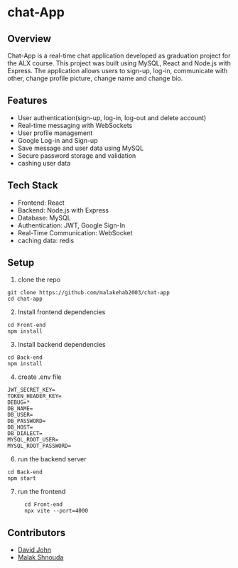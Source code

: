 # chat-App

## Overview
  Chat-App is a real-time chat application developed as graduation project for the ALX course.
  This project was built using MySQL, React and Node.js with Express.
  The application allows users to sign-up, log-in, communicate with other, change profile picture, change name and change bio.

## Features
  * User authentication(sign-up, log-in, log-out and delete account)
  * Real-time messaging with WebSockets
  * User profile management
  * Google Log-in and Sign-up
  * Save message and user data using MySQL
  * Secure password storage and validation
  * cashing user data

## Tech Stack
  * Frontend: React
  * Backend: Node.js with Express
  * Database: MySQL
  * Authentication: JWT, Google Sign-In
  * Real-Time Communication: WebSocket
  * caching data: redis

## Setup
  1. clone the repo
  ```
  git clone https://github.com/malakehab2003/chat-app
  cd chat-app
  ```

  2. Install frontend dependencies
  ```
  cd Front-end
  npm install
  ```

  3. Install backend dependencies
  ```
  cd Back-end
  npm install
  ```

  4. create .env file
```
JWT_SECRET_KEY=
TOKEN_HEADER_KEY=
DEBUG=*
DB_NAME=
DB_USER=
DB_PASSWORD=
DB_HOST=
DB_DIALECT=
MYSQL_ROOT_USER=
MYSQL_ROOT_PASSWORD=
```

  6. run the backend server
```
cd Back-end
npm start
```

  7. run the frontend
     ```
       cd Front-end
       npx vite --port=4000
     ```

  ## Contributors
- [David John](https://github.com/DJ-Man-2099)
- [Malak Shnouda](https://github.com/malakehab2003)

